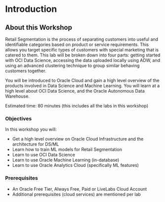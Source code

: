 # Introduction

## About this Workshop

Retail Segmentation is the process of separating customers into useful and identifiable categories based on product or service requirements. This allows you target specific types of customers with special marketing that is catered to them. This lab will be broken down into four parts: getting started with OCI Data Science, accessing the data uploaded locally using ADW, and using an advanced clustering technique to group similar behaving customers together.

You will be introduced to Oracle Cloud and gain a high level overview of the products involved in Data Science and Machine Learning. You will learn at a high level about OCI Data Science, and the Oracle Autonomous Data Warehouse.

Estimated time: 80 minutes (this includes all the labs in this workshop)

### Objectives

In this workshop you will:
* Get a high level overview on Oracle Cloud Infrastructure and the architecture for DS/ML
* Learn how to train ML models for Retail Segmentation
* Learn to use OCI Data Science
* Learn to use Oracle Machine Learning (in-database)
* Learn to use Oracle Analytics Cloud (specifically ML features)

### Prerequisites

* An Oracle Free Tier, Always Free, Paid or LiveLabs Cloud Account
* Additional prerequisites (cloud services) are mentioned per lab

